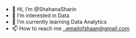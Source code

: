 - 👋 Hi, I’m @ShahanaSharin
- 👀 I’m interested in Data 
- 🌱 I’m currently learning Data Analytics
- 📫 How to reach me ..emailofshaan@gmail.com
  

<!---
ShahanaSharin/ShahanaSharin is a ✨ special ✨ repository because its `README.md` (this file) appears on your GitHub profile.
You can click the Preview link to take a look at your changes.
--->
